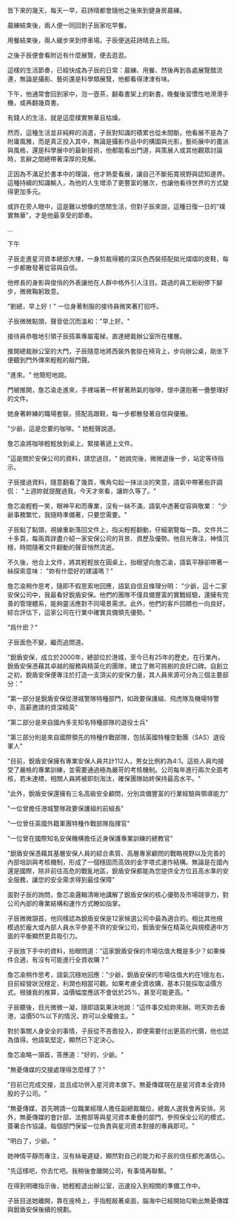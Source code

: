 皆下來的幾天，每天一早，莊詩晴都會隨他之後來到健身房晨練。  

晨練結束後，兩人便一同回到子辰家吃早餐。

用餐結束後，兩人緩步來到停車場。子辰便送莊詩晴去上班。

之後子辰便會看附近有什麼展覽，便去逛逛。

這樣的生活節奏，已經快成為子辰的日常：晨練、用餐、然後再到各處展覽館流連，無論是攝影、藝術還是科學類展覽，他都看得津津有味。  

下午，他通常會回到家中，泡一壺茶，翻看書架上的新書。晚餐後習慣性地滑滑手機，或再翻幾頁書。  

有錢人的生活，就是這麼樸實無華且枯燥。 

然而，這種生活並非純粹的消遣，子辰對知識的積累也從未間斷。他看展不是為了附庸風雅，而是真正投入其中，無論是攝影作品中的構圖與光影，藝術展中的畫派與風格，還是科學展中的最新技術，他都能看出門道，與策展人或其他觀眾討論時，言辭之間總帶著深厚的見解。  

正因為不滿足於書本中的理論，他才熱愛看展，讓自己不斷拓寬視野與認知邊界。這種持續的知識輸入，為他的人生增添了更豐富的層次，也讓他看待世界的方式變得更加多元。  

或許在旁人眼中，這是難以想像的悠閒生活，但對子辰來說，這種日復一日的"樸實無華"，才是他最享受的節奏。

...

下午

子辰走進星河資本總部大樓，一身剪裁得體的深灰色西裝搭配拋光熠熠的皮鞋，每一步都散發著從容與自信。

他修長的身影與俊俏的外表讓他在人群中格外引人注目。路過的員工紛紛停下腳步，微微鞠躬致意。

"劉總，早上好！" 一位身著制服的接待員微笑著打招呼。

子辰微微點頭，聲音低沉而溫和："早上好。"

接待員恭敬地引領子辰搭乘專屬電梯，直達總裁辦公室所在樓層。

推開總裁辦公室的大門，子辰隨意地將西裝外套掛在椅背上，步向辦公桌，剛坐下便聽到門外傳來輕輕的敲門聲。

"進來。" 他簡短地說。

門被推開，詹芯渝走進來，手裡端著一杯冒著熱氣的咖啡，懷中還抱著一疊整理好的文件。

她身著幹練的職場套裝，搭配高跟鞋，每一步都散發著自信與優雅。

"少爺，這是您要的咖啡。" 她輕聲說道。

詹芯渝將咖啡輕輕放到桌上，緊接著遞上文件。

"這是關於安保公司的資料，請您過目。" 她說完後，微微退後一步，站定等待指示。


子辰接過資料，隨意翻看了幾頁，嘴角勾起一抹淡淡的笑意，語氣中帶著些許調侃：
"上週妳就提醒過我，今天才來看，讓妳久等了。"

詹芯渝輕輕一笑，眼神平和而專業，沒有一絲不滿，語氣中透著從容與敬業：
"少爺事務繁忙，我隨時準備著，只要您需要。"

子辰點了點頭，視線重新落回文件上，指尖輕輕翻動，仔細瀏覽每一頁。文件共二十多頁，每兩頁詳盡介紹一家安保公司的背景、資歷及優勢。他目光專注，神情沉穩，時間隨著文件翻動的聲音悄然流逝。

不久後，他合上文件，將其輕輕放在圓桌上，抬眼望向詹芯渝，語氣平靜卻帶著一絲探索意味：
"妳有什麼好的建議嗎？"

詹芯渝稍作思考，隨即不假思索地回應，語氣自信且條理分明：
"少爺，這十二家安保公司中，我最看好銳盾安保。他們的團隊不僅具備豐富的實戰經驗，還擁有完善的管理體系，能夠靈活應對不同場景需求。此外，他們的客戶回饋也一向良好，綜合評估下，這家公司在行業中確實具備領先優勢。"


"爲什麽？"

子辰面色不變，繼而追問道。

"銳盾安保，成立於2000年，總部位於港城，至今已有25年的歷史。在行業內，銳盾安保憑藉其卓越的服務與精英化的團隊，建立了無可挑剔的良好口碑。自創立之初，銳盾安保便專注於打造一支頂尖的安保力量，其人員來源可分為三個主要部分："

"第一部分是銳盾安保從港城警隊特種部門，如政要保護組、飛虎隊及機場特警中，高薪邀請的資深精英"

"第二部分是來自國內多支知名特種部隊的退役士兵"

"第三部分則是來自國際領先的特種作戰部隊，包括英國特種空勤團（SAS）退役軍人"

"目前，銳盾安保擁有專業安保人員共計112人，男女比例約為4:1。這些人員均接受了嚴格的專業訓練，並需要通過極為嚴苛的考核機制。公司每年進行兩次全面考核，若未達標，相關人員將被即刻淘汰，確保團隊始終保持最高水平。"

"此外，銳盾安保還擁有三名高級安全顧問，分別具備豐富的行業經驗與領導能力"

"一位曾擔任港城警隊政要保護組的前組長"

"一位曾任英國外籍軍團特種作戰部隊指揮官"

"一位曾在國際知名安保機構擔任近身保護專業訓練的總教官"

"銳盾安保憑藉其基層安保人員的綜合素質、高層專家顧問的戰略視野以及完善的內部培訓與考核機制，形成了一個穩固而高效的金字塔式運作結構。無論是在國內還是國際，除非前往高危的戰亂地區，銳盾安保都能為您提供全方位且高水準的安全服務，讓您的安全需求得到最佳保障"

面對子辰的詢問，詹芯渝邏輯清晰地講解了銳盾安保的核心優勢及市場競爭力，對公司內部的專業結構和運作方式瞭如指掌。 

子辰微微頷首，他同樣認為銳盾安保是12家候選公司中最為適合的。相比其他規模過於龐大或內部人員水平參差不齊的安保公司，銳盾安保在精英化與規模適中方面的平衡顯然更具吸引力。

子辰放下手中的資料，抬眼問道："這家銳盾安保的市場估值大概是多少？如果條件合適，有沒有可能進行全資收購？"  

詹芯渝稍作思考，語氣沉穩地回應："少爺，銳盾安保的市場估值大約在1億左右，目前經營狀況穩定，利潤也相當可觀。如果考慮全資收購，基本只能採取溢價方式。根據我的推算，溢價幅度應該不會低於25%，甚至可能更高。"  

子辰聽後，目光微微一凝，隨即語氣果決地說："這件事交給妳來辦。明天妳去香港，溢價50%以下的情況，妳可以全權做主。"  

對於事關人身安全的事情，子辰從不吝嗇投入，即便需要付出更高的代價，他也認為值得。他語氣堅定，顯然已下定決心。  

詹芯渝略一頷首，答應道："好的，少爺。"  

"無憂傳媒的交接處理得怎麼樣了？"

"目前已完成交接，並且成功併入星河資本旗下。無憂傳媒現在是星河資本全資持股的子公司。"

"無憂傳媒，首先聘請一位職業經理人擔任副總裁職位，總裁人選我會再安排。另外，無憂傳媒的會計部、法務部等與星河資本重疊的部門，參照保全公司的模式，簽署合作協議，每個部門保留一位負責與星河資本對接的專員即可。"

"明白了，少爺。"

她神情平靜而專注，沒有絲毫遲疑，顯然對自己的能力和子辰的信任都充滿信心。

"先這樣吧，你去忙吧。我稍後會離開公司，有事情再聯繫。"

在得到明確指示後，她輕輕退出辦公室，迅速投入到相關的準備工作中。  

子辰目送她離開，靠在座椅上，手指輕敲著桌面，腦海中已經開始勾勒出無憂傳媒與銳盾安保後續的規劃。

